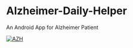 # Alzheimer-Daily-Helper
An Android App for Alzheimer Patient

[![AZH](https://i9.ytimg.com/vi/L7tRtDABuiI/mq2.jpg?sqp=CLPpz_IF&rs=AOn4CLBKrASVZI3aJ5qO1OvzTPddU7L5hw)](https://www.youtube.com/embed/L7tRtDABuiI)

